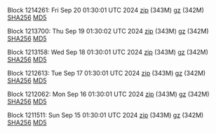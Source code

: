 Block 1214261: Fri Sep 20 01:30:01 UTC 2024 [zip](https://files.01coin.io/mainnet/2024-09-20/bootstrap.dat.zip) (343M) [gz](https://files.01coin.io/mainnet/2024-09-20/bootstrap.dat.tar.gz) (342M) [SHA256](https://files.01coin.io/mainnet/2024-09-20/sha256.txt) [MD5](https://files.01coin.io/mainnet/2024-09-20/md5.txt)

Block 1213700: Thu Sep 19 01:30:02 UTC 2024 [zip](https://files.01coin.io/mainnet/2024-09-19/bootstrap.dat.zip) (343M) [gz](https://files.01coin.io/mainnet/2024-09-19/bootstrap.dat.tar.gz) (342M) [SHA256](https://files.01coin.io/mainnet/2024-09-19/sha256.txt) [MD5](https://files.01coin.io/mainnet/2024-09-19/md5.txt)

Block 1213158: Wed Sep 18 01:30:01 UTC 2024 [zip](https://files.01coin.io/mainnet/2024-09-18/bootstrap.dat.zip) (343M) [gz](https://files.01coin.io/mainnet/2024-09-18/bootstrap.dat.tar.gz) (342M) [SHA256](https://files.01coin.io/mainnet/2024-09-18/sha256.txt) [MD5](https://files.01coin.io/mainnet/2024-09-18/md5.txt)

Block 1212613: Tue Sep 17 01:30:01 UTC 2024 [zip](https://files.01coin.io/mainnet/2024-09-17/bootstrap.dat.zip) (343M) [gz](https://files.01coin.io/mainnet/2024-09-17/bootstrap.dat.tar.gz) (342M) [SHA256](https://files.01coin.io/mainnet/2024-09-17/sha256.txt) [MD5](https://files.01coin.io/mainnet/2024-09-17/md5.txt)

Block 1212062: Mon Sep 16 01:30:01 UTC 2024 [zip](https://files.01coin.io/mainnet/2024-09-16/bootstrap.dat.zip) (343M) [gz](https://files.01coin.io/mainnet/2024-09-16/bootstrap.dat.tar.gz) (342M) [SHA256](https://files.01coin.io/mainnet/2024-09-16/sha256.txt) [MD5](https://files.01coin.io/mainnet/2024-09-16/md5.txt)

Block 1211511: Sun Sep 15 01:30:01 UTC 2024 [zip](https://files.01coin.io/mainnet/2024-09-15/bootstrap.dat.zip) (343M) [gz](https://files.01coin.io/mainnet/2024-09-15/bootstrap.dat.tar.gz) (342M) [SHA256](https://files.01coin.io/mainnet/2024-09-15/sha256.txt) [MD5](https://files.01coin.io/mainnet/2024-09-15/md5.txt)
